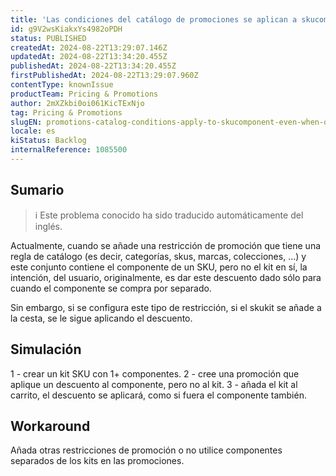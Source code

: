 ```yaml
---
title: 'Las condiciones del catálogo de promociones se aplican a skucomponent aunque sólo añada skukit a la cesta'
id: g9V2wsKiakxYs4982oPDH
status: PUBLISHED
createdAt: 2024-08-22T13:29:07.146Z
updatedAt: 2024-08-22T13:34:20.455Z
publishedAt: 2024-08-22T13:34:20.455Z
firstPublishedAt: 2024-08-22T13:29:07.960Z
contentType: knownIssue
productTeam: Pricing & Promotions
author: 2mXZkbi0oi061KicTExNjo
tag: Pricing & Promotions
slugEN: promotions-catalog-conditions-apply-to-skucomponent-even-when-only-adding-skukit-to-cart
locale: es
kiStatus: Backlog
internalReference: 1085500
---
```


## Sumario

>ℹ️ Este problema conocido ha sido traducido automáticamente del inglés.


Actualmente, cuando se añade una restricción de promoción que tiene una regla de catálogo (es decir, categorías, skus, marcas, colecciones, ...) y este conjunto contiene el componente de un SKU, pero no el kit en sí, la intención, del usuario, originalmente, es dar este descuento dado sólo para cuando el componente se compra por separado.

Sin embargo, si se configura este tipo de restricción, si el skukit se añade a la cesta, se le sigue aplicando el descuento.



## Simulación


1 - crear un kit SKU con 1+ componentes.
2 - cree una promoción que aplique un descuento al componente, pero no al kit.
3 - añada el kit al carrito, el descuento se aplicará, como si fuera el componente también.



## Workaround


Añada otras restricciones de promoción o no utilice componentes separados de los kits en las promociones.






